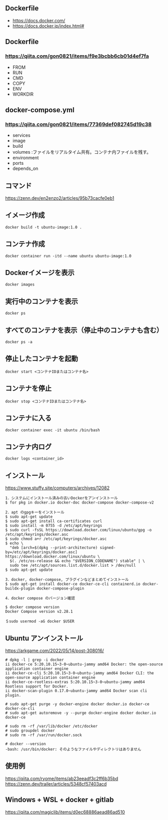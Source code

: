 ## Dockerfile
- https://docs.docker.com/
- https://docs.docker.jp/index.html#

## Dockerfile
### https://qiita.com/gon0821/items/f9e3bcbb6cb01d4ef7fa
- FROM
- RUN
- CMD
- COPY
- ENV
- WORKDIR

## docker-compose.yml
### https://qiita.com/gon0821/items/77369def082745d19c38
- services
- image
- build
- volumes :ファイルをリアルタイム共有。コンテナ内ファイルを残す。
- environment
- ports
- depends_on



## コマンド
https://zenn.dev/en2enzo2/articles/95b73cacfe0eb1

## イメージ作成
```
docker build -t ubuntu-image:1.0 .
```

## コンテナ作成
```
docker container run -itd --name ubuntu ubuntu-image:1.0
```

## Dockerイメージを表示
```
docker images
```

##  実行中のコンテナを表示
```
docker ps
```

## すべてのコンテナを表示（停止中のコンテナも含む）
```
docker ps -a
```

## 停止したコンテナを起動
```
docker start <コンテナIDまたはコンテナ名>
```

## コンテナを停止
```
docker stop <コンテナIDまたはコンテナ名>
```

## コンテナに入る
```
docker container exec -it ubuntu /bin/bash
```
## コンテナ内ログ
```
docker logs <container_id>
```

## インストール
https://www.stuffy.site/computers/archives/12082
```
1．システムにインストール済みの古いDockerをアンインストール
$ for pkg in docker.io docker-doc docker-compose docker-compose-v2

2．apt のgpgキーをインストール
$ sudo apt-get update
$ sudo apt-get install ca-certificates curl
$ sudo install -m 0755 -d /etc/apt/keyrings
$ sudo curl -fsSL https://download.docker.com/linux/ubuntu/gpg -o /etc/apt/keyrings/docker.asc
$ sudo chmod a+r /etc/apt/keyrings/docker.asc
$ echo \
  "deb [arch=$(dpkg --print-architecture) signed-by=/etc/apt/keyrings/docker.asc] https://download.docker.com/linux/ubuntu \
  $(. /etc/os-release && echo "$VERSION_CODENAME") stable" | \
  sudo tee /etc/apt/sources.list.d/docker.list > /dev/null
$ sudo apt-get update

3．docker, docker-compose, プラグインなどまとめてインストール
$ sudo apt-get install docker-ce docker-ce-cli containerd.io docker-buildx-plugin docker-compose-plugin

4．docker compose のバージョン確認

$ docker compose version
Docker Compose version v2.28.1

＄sudo usermod -aG docker $USER
```

## Ubuntu アンインストール
https://arkgame.com/2022/05/14/post-308016/
```
# dpkg -l | grep -i docker
ii docker-ce 5:20.10.15~3-0~ubuntu-jammy amd64 Docker: the open-source application container engine
ii docker-ce-cli 5:20.10.15~3-0~ubuntu-jammy amd64 Docker CLI: the open-source application container engine
ii docker-ce-rootless-extras 5:20.10.15~3-0~ubuntu-jammy amd64 Rootless support for Docker.
ii docker-scan-plugin 0.17.0~ubuntu-jammy amd64 Docker scan cli plugin.

# sudo apt-get purge -y docker-engine docker docker.io docker-ce docker-ce-cli
# sudo apt-get autoremove -y --purge docker-engine docker docker.io docker-ce

# sudo rm -rf /var/lib/docker /etc/docker
# sudo groupdel docker
# sudo rm -rf /var/run/docker.sock

# docker --version
-bash: /usr/bin/docker: そのようなファイルやディレクトリはありません
```
## 使用例
https://qiita.com/ryome/items/ab23eeadf3c2ff6b35bd
https://zenn.dev/trailer/articles/5348cf57403acd

## Windows + WSL + docker + gitlab
https://qiita.com/magiclib/items/d0ec68886aead86ad510
